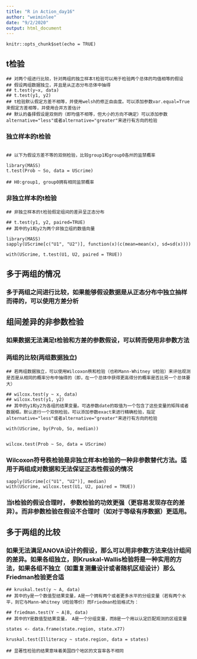 ```yaml
---
title: "R in Action_day16"
author: "weiminlee"
date: "9/2/2020"
output: html_document
---
```


```{r setup, include=FALSE}
knitr::opts_chunk$set(echo = TRUE)
```

## t检验


```{r}
## 对两个组进行比较，针对两组的独立样本t检验可以用于检验两个总体的均值相等的假设
## 假设两组数据独立，并且是从正态分布总体中抽得
## t.test(y~x, data)
## t.test(y1, y2)
## t检验默认假定方差不相等，并使用welsh的修正自由度。可以添加参数var.equal=True来假定方差相等，并使用合并方差估计
## 默认的备择假设是双侧的（即均值不相等，但大小的方向不确定）可以添加参数alternative="less"或者alternative="greater"来进行有方向的检验
```

### 独立样本的t检验
```{r}

## 以下为假设方差不等的双侧检验，比较group1和group0各州的监禁概率

library(MASS)
t.test(Prob ~ So, data = UScrime)

## H0:group1, group0拥有相同监禁概率
```

### 非独立样本的t检验
```{r}
## 非独立样本的t检验假定组间的差异呈正态分布

## t.test(y1, y2, paired=TRUE)
## 其中的y1和y2为两个非独立组的数值向量

library(MASS)
sapply(UScrime[c("U1", "U2")], function(x)(c(mean=mean(x), sd=sd(x))))

with(UScrime, t.test(U1, U2, paired = TRUE))
```

## 多于两组的情况
### 多于两组之间进行比较，如果能够假设数据是从正态分布中独立抽样而得的，可以使用方差分析


## 组间差异的非参数检验
### 如果数据无法满足t检验和方差的参数假设，可以转而使用非参数方法

### 两组的比较(两组数据独立)
```{r}
## 若两组数据独立，可以使用Wilcoxon秩和检验（也称Mann-Whitney U检验）来评估观测是否是从相同的概率分布中抽得的（即，在一个总体中获得更高得分的概率是否比另一个总体要大）

## wilcox.test(y ~ x, data)
## wilcox.test(y1, y2)
## 其中的y1和y2为各组的结果变量。可选参数date的取值为一个包含了这些变量的矩阵或者数据框。默认进行一个双侧检验。可以添加参数exact来进行精确检验，指定alternative="less"或者alternative="greater"来进行有方向的检验

with(UScrime, by(Prob, So, median))


wilcox.test(Prob ~ So, data = UScrime)

```
### Wilcoxon符号秩检验是非独立样本t检验的一种非参数替代方法。适用于两组成对数据和无法保证正态性假设的情况
```{r}
sapply(UScrime[c("U1", "U2")], median)
with(UScrime, wilcox.test(U1, U2, paired = TRUE))

```


### 当t检验的假设合理时， 参数检验的功效更强（更容易发现存在的差异）。而非参数检验在假设不合理时（如对于等级有序数据）更适用。



## 多于两组的比较
### 如果无法满足ANOVA设计的假设，那么可以用非参数方法来估计组间的差异。如果各组独立，则Kruskal-Wallis检验将是一种实用的方法，如果各组不独立（如重复测量设计或者随机区组设计）那么Friedman检验更合适


```{r}
## kruskal.test(y ~ A, data)
## 其中的y是一个数值型结果变量，A是一个拥有两个或者更多水平的分组变量（若有两个水平，则它与Mann-Whitney U检验等价）而Friedman检验格式为：

## friedman.test(Y ~ A|B, data)
## 其中的Y是数值型结果变量， A是一个分组变量，而B是一个用以认定匹配观测的区组变量

states <- data.frame(state.region, state.x77)

kruskal.test(Illiteracy ~ state.region, data = states)

## 显著性检验的结果意味着美国四个地区的文盲率各不相同
```

















